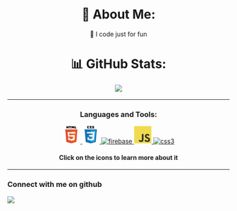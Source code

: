 <div align="center">

#  💫 About Me:
🔭 I code just for fun



# 📊 GitHub Stats:

<!--![](https://github-readme-stats.vercel.app/api?username=m1nchaka&theme=radical&hide_border=false&include_all_commits=false&count_private=false)<br/> -->

<!--![](https://github-readme-streak-stats.herokuapp.com/?user=m1nchaka&theme=radical&hide_border=false)<br/> -->

![](https://github-readme-stats.vercel.app/api/top-langs/?username=m1nchaka&theme=radical&hide_border=false&include_all_commits=false&count_private=false&layout=compact)


---


<!-- Proudly created with GPRM ( https://gprm.itsvg.in ) -->



<h3 align="center">Languages and Tools:</h3>
<p align="center"> <a href="https://www.w3schools.com/html/default.asp" target="_blank" rel="noreferrer"> <img src="https://raw.githubusercontent.com/devicons/devicon/master/icons/html5/html5-original-wordmark.svg" alt="html5" width="40" height="40"/> </a><a href="https://www.w3schools.com/css/" target="_blank" rel="noreferrer"> <img src="https://raw.githubusercontent.com/devicons/devicon/master/icons/css3/css3-original-wordmark.svg" alt="css3" width="40" height="40"/> </a> <a href="https://firebase.google.com/" target="_blank" rel="noreferrer"> <img src="https://www.vectorlogo.zone/logos/firebase/firebase-icon.svg" alt="firebase" width="40" height="40"/> </a> <a <a href="https://www.w3schools.com/js/" target="_blank" rel="noreferrer"> <img src="https://raw.githubusercontent.com/devicons/devicon/master/icons/javascript/javascript-original.svg" alt="javascript" width="40" height="40"/> </a>  <a href="https://www.w3schools.com/c/c_intro.php" target="_blank" rel="noreferrer"> <img src="https://upload.wikimedia.org/wikipedia/commons/thumb/1/18/C_Programming_Language.svg/926px-C_Programming_Language.svg.png" alt="css3" width="40" height="40"/> </a> </p>
<h4 align="center">Click on the icons to learn more about it</h4>


---
<h3 align="left">Connect with me on github</h>
<p align="left">
</p>
</div>

[![](https://visitcount.itsvg.in/api?id=m1nchaka&icon=7&color=6)](https://visitcount.itsvg.in)
